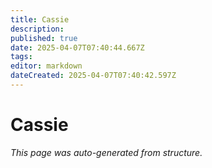 ```yaml
---
title: Cassie
description: 
published: true
date: 2025-04-07T07:40:44.667Z
tags: 
editor: markdown
dateCreated: 2025-04-07T07:40:42.597Z
---
```


# Cassie

*This page was auto-generated from structure.*